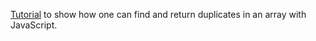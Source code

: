 [Tutorial](https://programmingwithswift.com/how-to-find-duplicates-in-an-array-with-javascript) to show how one can find and return duplicates in an array with JavaScript.
